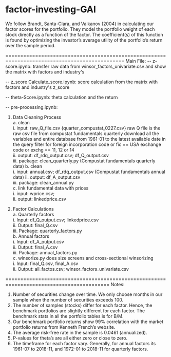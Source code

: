 # factor-investing-GAI

We follow Brandt, Santa-Clara, and Valkanov (2004) in calculating our factor scores for the portfolio. They model the portfolio weight of each stock directly as a function of the factor. The coefficient(s) of this function is found by optimizing the investor’s average utility of the portfolio’s return over the sample period.

==============================================================================================
Main File:
-- z-score.ipynb: transfer raw data from winsor_factors_univariate.csv and show the matrix with factors and industry's

-- z_score Calculate_score.ipynb: score calculation from the matrix with factors and industry's z_score <br/>

-- theta-Score.ipynb: theta calculation and the return <br/>

-- pre-processing.ipynb: 
1. Data Cleaning Process <br/>
   a. clean <br/>
        i. input: raw_Q_file.csv {quarter_compustat_0227.csv}
            raw Q file is the raw csv file from compustat fundamentals quarterly download all the variables and entire database from 1961-01 to the latest available date in the query filter for foreign incorporation code or fic == USA exchange code or exchg == 11, 12 or 14 <br/>
        ii. output: df_rdq_output.csv; df_Q_output.csv <br/>
        iii. package: clean_quarterly.py (Compustat fundamentals quarterly data)
   b. clean <br/>
        i. input: annual.csv; df_rdq_output.csv (Compustat fundamentals annual data)
        ii. output: df_A_output.csv <br/>
        iii. package: clean_annual.py <br/>
   c. link fundamental data with prices <br/>
        i. input: wprice.csv; <br/>
        ii. output: linkedprice.csv <br/>

2. Factor Calculations <br/>
   a. Quarterly factors <br/>
        i. Input: df_Q_output.csv; linkedprice.csv <br/>
        ii. Output: final_Q.csv <br/>
        iii. Package: quarterly_factors.py <br/>
   b. Annual factors <br/>
        i. Input: df_A_output.csv <br/>
        ii. Output: final_A.csv <br/>
        iii. Package: annual_factors.py <br/>
   c. winsorize.py does size screens and cross-sectional winsorizing <br/>
        i. Input: final_Q.csv, final_A.csv <br/>
        ii. Output: all_factos.csv; winsor_factors_univariate.csv <br/>

=========================================================================================
Notes:
1. Number of securities change over time. We only choose months in our sample when the
number of securities exceeds 100.
2. The number of samples (stocks) differ for each factor. Hence, the benchmark portfolios are
slightly different for each factor. The benchmark stats in all the portfolio tables is for B/M.
3. Our benchmark portfolio returns show 99% correlation with the market portfolio returns from
Kenneth French’s website.
4. The average risk-free rate in the sample is 0.0461 (annualized).
5. P-values for theta’s are all either zero or close to zero.
6. The timeframe for each factor vary. Generally, for annual factors its 1961-07 to 2018-11, and 1972-01 to 2018-11 for quarterly factors.

